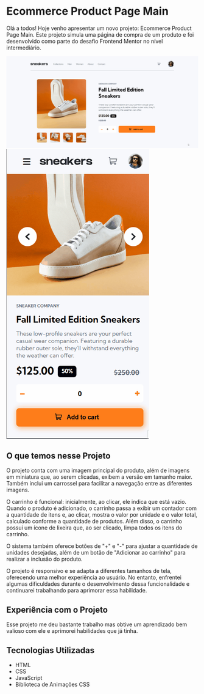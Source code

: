 # Ecommerce Product Page Main

Olá a todos! Hoje venho apresentar um novo projeto: Ecommerce Product Page Main. Este projeto simula uma página de compra de um produto e foi desenvolvido como parte do desafio Frontend Mentor no nível intermediário.

[<img src="./gif-ecommerce-product.gif">]()
[<img src="./gif-ecommerce-product-responsivo.gif">]()

## O que temos nesse Projeto

O projeto conta com uma imagem principal do produto, além de imagens em miniatura que, ao serem clicadas, exibem a versão em tamanho maior. Também inclui um carrossel para facilitar a navegação entre as diferentes imagens.

O carrinho é funcional: inicialmente, ao clicar, ele indica que está vazio. Quando o produto é adicionado, o carrinho passa a exibir um contador com a quantidade de itens e, ao clicar, mostra o valor por unidade e o valor total, calculado conforme a quantidade de produtos. Além disso, o carrinho possui um ícone de lixeira que, ao ser clicado, limpa todos os itens do carrinho.

O sistema também oferece botões de "+" e "-" para ajustar a quantidade de unidades desejadas, além de um botão de "Adicionar ao carrinho" para realizar a inclusão do produto.

O projeto é responsivo e se adapta a diferentes tamanhos de tela, oferecendo uma melhor experiência ao usuário. No entanto, enfrentei algumas dificuldades durante o desenvolvimento dessa funcionalidade e continuarei trabalhando para aprimorar essa habilidade.

## Experiência com o Projeto

Esse projeto me deu bastante trabalho mas obtive um aprendizado bem valioso com ele e aprimorei habilidades que já tinha.

## Tecnologias Utilizadas

- HTML
- CSS
- JavaScript
- Biblioteca de Animações CSS

